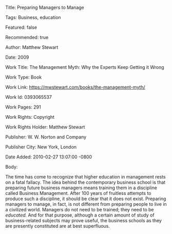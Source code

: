 Title:  Preparing Managers to Manage

Tags:   Business, education

Featured: false

Recommended: true

Author: Matthew Stewart

Date:   2009

Work Title: The Management Myth: Why the Experts Keep Getting it Wrong

Work Type: Book

Work Link: https://mwstewart.com/books/the-management-myth/

Work Id: 0393065537

Work Pages: 291

Work Rights: Copyright

Work Rights Holder: Matthew Stewart

Publisher: W. W. Norton and Company

Publisher City: New York, London

Date Added: 2010-02-27 13:07:00 -0800

Body: 

The time has come to recognize that higher education in management rests on a fatal fallacy. The idea behind the contemporary business school is that preparing future business managers means training them in a discipline called Business Management. After 100 years of fruitless attempts to produce such a discipline, it should be clear that it does not exist. Preparing managers to manage, in fact, is not different from preparing people to live in a civilized world. Managers do not need to be trained; they need to be <em>educated.</em> And for that purpose, although a certain amount of study of business-related subjects may prove useful, the business schools as they are presently constituted are at best superfluous.


